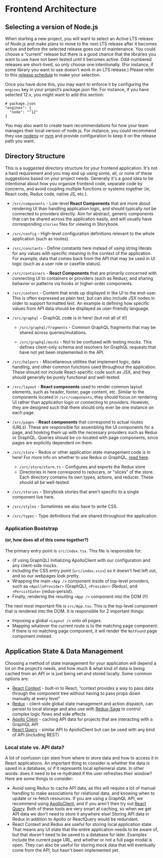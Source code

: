# Frontend Architecture

## Selecting a version of Node.js

When starting a new project, you will want to select an Active LTS release of Node.js and make plans to move to the next LTS release after it becomes active and before the selected release goes out of maintenance. You could choose a “current” release but there is a good chance that the libraries you want to use have not been tested until it becomes active. Odd-numbered releases are short-lived, so only choose one intentionally. (For instance, if some library you want to use doesn't work in an LTS release.) Please refer to this [release schedule](https://nodejs.org/en/about/releases/) to make your selection.

Once you have done this, you may want to enforce it by configuring the `engines` key in your project’s package.json file. For instance, if you have selected 12.x, you might want to add this section:

```
# package.json
"engines": {
  "node": "^12"
}
```

You may also want to create team recommendations for how your team manages their local version of node.js. For instance, you could recommend they use [nodenv](https://github.com/nodenv/nodenv) or [nvm](https://github.com/nvm-sh/nvm) and provide configuration to keep it on the release path you want.

## Directory Structure

This is a suggested directory structure for your frontend application. It's not a hard requirement and you may end up using some, all, or none of these suggestions based on your project needs. Generally it's a good idea to be intentional about how you organize frontend code, separate code by concerns, and avoid coupling multiple functions or systems together (ie, React code, Redux code, native JS, etc.).

- `/src/components` - Low-level **React Components** that are more about rendering UI than handling application logic, and should typically _not_ be connected to providers directly. Aim for abstract, generic components that can be shared across the application easily, and will usually have corresponding `stories` files for viewing in Storybook.

- `/src/config` - High-level configuration definitions relevant to the whole application (such as routes).

- `/src/constants` - Define constants here instead of using string literals for any values with specific meaning in the context of the application. For example, data that comes back from the API that may be used in UI logic (such as a user role or casefile status).

- `/src/containers` - **React Components** that are primarily concerned with connecting UI to containers or providers (such as Redux), and sharing behavior or patterns via hooks or higher-order components.

- `/src/content` - Content that ends up displayed in the UI to the end-user. This is often expressed as plain text, but can also include JSX nodes in order to support formatted text. An example is defining how specific values from API data should be displayed as user-friendly language.

- `/src/graphql` - GraphQL code is in here! (but not all of it!)

  - `/src/graphql/fragments` - Common GraphQL fragments that may be shared across queries/mutations.

  - `/src/graphql/mocks` - Not to be confused with testing mocks. This defines client-only schema and resolvers for GraphQL requests that have not yet been implemented in the API.

- `/src/helpers` - Miscellaneous utilities that implement logic, data handling, and other common functions used throughout the application. These should not include React-specific code such as JSX, and they should generally be purely functional and well-tested.

- `/src/layout` - **React components** used to render common layout elements, such as header, footer, page content, etc. Similar to the components located in `/src/components`, they should focus on rendering UI rather than application logic or connecting to providers. However, they are designed such that there should only ever be one instance on each page.

- `/src/pages` - **React components** that correspond to actual routes (URLs). These are responsible for assembling the UI components for a page, and hooking them up with the necessary providers such as Redux or GraphQL. Queries should be co-located with page components, since pages are explicitly dependent on them.

- `/src/store` - Redux or other application state management code is in here! For more info on whether to use Redux or GraphQL, [read here](#to-redux-or-graphql).

  - `/src/store/store.ts` - Configures and exports the Redux store
  - Directories in here correspond to reducers, or "slices" of the store. Each directory contains its own types, actions, and reducer. These should all be well-tested.

- `/src/stories` - Storybook stories that aren't specific to a single component live here.

- `/src/styles` - Sometimes we also have to write CSS.

- `/src/types` - Type definitions that are shared throughout the application.

### Application Bootstrap

#### (or, how does all of this come together?)

The primary entry point is `src/index.tsx`. This file is responsible for:

- (if using GraphQL) Initializing ApolloClient with our configuration and any client-side mocks.
- Including the CSS entry point (`src/index.scss`) so it doesn't feel left out, and so our webpages look pretty.
- Wrapping the main `<App />` component inside of top-level providers, such as `<ApolloProvider>` (GraphQL), `<Provider>` (Redux), and `<PersistGate>` (redux-persist).
- Finally, rendering the resulting `<App />` component into the DOM (!!)

The next most important file is `src/App.tsx`. This is the top-level component that is rendered into the DOM. It is responsible for 2 important things:

- Imposing a global `<Layout />` onto _all pages_.
- Mapping whatever the current route is to the matching page component. If there is no matching page component, it will render the `NotFound` page component instead.

## Application State & Data Management

Choosing a method of state management for your application will depend a lot on the project’s needs, and how much & what kind of data is being cached from an API or is just being set and stored locally. Some common options are:

- [React Context](https://reactjs.org/docs/context.html) - built-in to React, “context provides a way to pass data through the component tree without having to pass props down manually at every level”
- [Redux](https://redux.js.org/) - client-side global state management and action dispatch, can persist to local storage and also use with [Redux-Saga](https://redux-saga.js.org/) to control complex logic flows and side effects
- [Apollo Client](https://www.apollographql.com/docs/react/) - caching API data for projects that are interacting with a GraphQL API
- [React Query](https://react-query.tanstack.com/) - similar API to ApolloClient but can be used with any kind of API (including REST)

### Local state vs. API data?

A lot of confusion can stem from where to store data and how to access it in React applications. An important thing to consider is whether the data is saved in a database, or if it represents local ephemeral state. In other words: does it need to be re-hydrated if the user refreshes their window? Here are some things to consider:

- Avoid using Redux to cache API data, as this will require a lot of manual handling to make associations for relational data, and knowing when to update or re-fetch resources. If you are using a GraphQL API, we recommend using [ApolloClient](https://www.apollographql.com/docs/react/), and if you aren't then try out [React Query](https://react-query.tanstack.com/). Both of these tools are very smart at caching, so when we get API data we don't need to store it anywhere else! Storing API data in Redux in addition to Apollo or ReactQuery would be redundant.
- React Context and Redux are useful for storing local application state. That means any UI state that the entire application needs to be aware of, but that _doesn't_ need to be saved to a database for later. Examples include the current page URL, and whether or not a full page modal is open. They can also be useful for storing mock data that will eventually come from the API, but hasn't been implemented yet.
